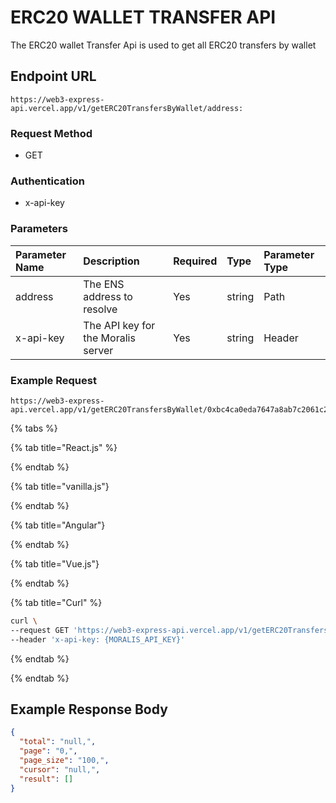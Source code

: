 # ERC20 WALLET TRANSFER API

The ERC20 wallet Transfer Api is used to get all ERC20 transfers by wallet

<!-- How to call the enpiont  -->

## Endpoint URL

```text
https://web3-express-api.vercel.app/v1/getERC20TransfersByWallet/address:
```

### Request Method

* GET

### Authentication

* x-api-key

### Parameters

| Parameter Name | Description | Required | Type | Parameter Type |
| :--- | :--- | :--- | :--- | :--- |
| address | The ENS address to resolve | Yes | string | Path |
|x-api-key| The API key for the Moralis server | Yes | string | Header |

### Example Request

```text
https://web3-express-api.vercel.app/v1/getERC20TransfersByWallet/0xbc4ca0eda7647a8ab7c2061c2e118a18a936f13d
```

<!-- tabs -->

{% tabs %}

{% tab title="React.js" %}

{% endtab %}

{% tab title="vanilla.js"}

{% endtab %}

{% tab title="Angular"}

{% endtab %}

{% tab title="Vue.js"}

{% endtab %}

{% tab title="Curl" %}

```bash
curl \
--request GET 'https://web3-express-api.vercel.app/v1/getERC20TransfersByWallet/0xbc4ca0eda7647a8ab7c2061c2e118a18a936f13d' \
--header 'x-api-key: {MORALIS_API_KEY}'
```

{% endtab %}

{% endtab %}

## Example Response Body

```json
{
  "total": "null,",
  "page": "0,",
  "page_size": "100,",
  "cursor": "null,",
  "result": []
}
```
